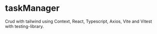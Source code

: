 # taskManager
Crud with tailwind using Context, React, Typescript, Axios, Vite and Vitest with testing-library.
